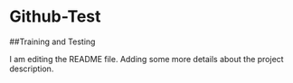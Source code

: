 # Github-Test
##Training and Testing

I am editing the README file. Adding some more details about the project description.

